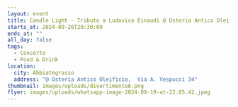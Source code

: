 ```yaml
---
layout: event
title: Candle Light - Tributo a Ludovico Einaudi @ Osteria Antico Oleificio
starts_at: 2024-09-26T20:30:00
ends_at: ""
all_day: false
tags:
  - Concerto
  - Food & Drink
location:
  city: Abbiategrasso
  address: "@ Osteria Antico Oleificio,  Via A. Vespucci 34"
thumbnail: images/uploads/divertimento8.png
flyer: images/uploads/whatsapp-image-2024-09-19-at-22.05.42.jpeg
---
```

